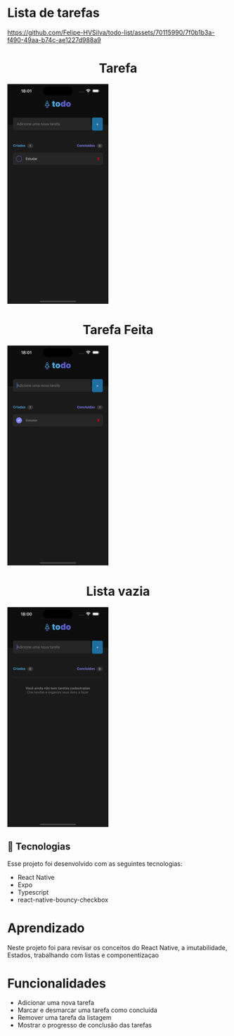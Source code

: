 # Lista de tarefas


https://github.com/Felipe-HVSilva/todo-list/assets/70115990/7f0b1b3a-f490-49aa-b74c-ae1227d988a9


<p align="center">
   <h1 align="center">Tarefa</h1> 
  <img height="500px" alt="License" src="./screen-task.png">
</p>

<p align="center">
   <h1 align="center">Tarefa Feita</h1> 
  <img  height="500px" alt="License" src="./screen-task-completed.png">
</p>

<p align="center">
   <h1  align="center">Lista vazia</h1> 
  <img height="500px" alt="License" src="./screen-empty.png">
</p>

## 🚀 Tecnologias

Esse projeto foi desenvolvido com as seguintes tecnologias:

- React Native
- Expo
- Typescript
- react-native-bouncy-checkbox

# Aprendizado

Neste projeto foi para revisar os conceitos do React Native, a imutabilidade, Estados, trabalhando com listas e componentizaçao

# Funcionalidades

- Adicionar uma nova tarefa
- Marcar e desmarcar uma tarefa como concluída
- Remover uma tarefa da listagem
- Mostrar o progresso de conclusão das tarefas
